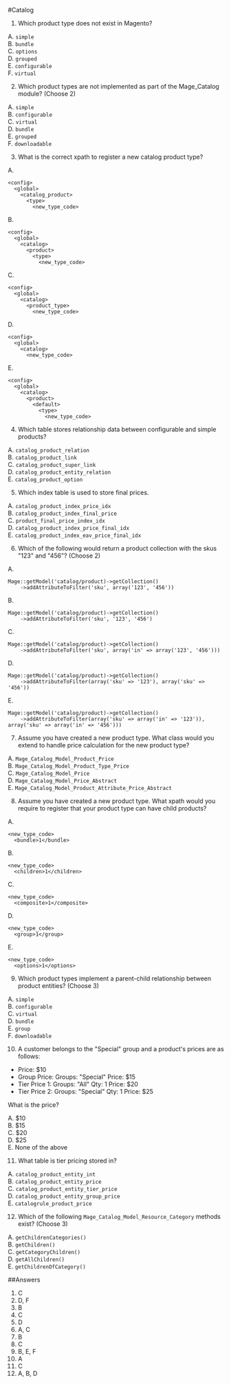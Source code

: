 #Catalog

1. Which product type does not exist in Magento?  

  A. `simple`  
  B. `bundle`  
  C. `options`  
  D. `grouped`  
  E. `configurable`  
  F. `virtual`  

2. Which product types are not implemented as part of the Mage_Catalog module? (Choose 2)  

  A. `simple`  
  B. `configurable`  
  C. `virtual`  
  D. `bundle`  
  E. `grouped`  
  F. `downloadable`  
  
3. What is the correct xpath to register a new catalog product type?  

  A.
  ```
  <config>
    <global>
      <catalog_product>
        <type>
          <new_type_code>
  ```  
  B.
  ```
  <config>
    <global>
      <catalog>
        <product>
          <type>
            <new_type_code>
  ```  
  C.
  ```
  <config>
    <global>
      <catalog>
        <product_type>
          <new_type_code>
  ```  
  D.
  ```
  <config>
    <global>
      <catalog>
        <new_type_code>
  ```  
  E.
  ```
  <config>
    <global>
      <catalog>
        <product>
          <default>
            <type>
              <new_type_code>
  ```  
  
4. Which table stores relationship data between configurable and simple products?

  A. `catalog_product_relation`  
  B. `catalog_product_link`  
  C. `catalog_product_super_link`  
  D. `catalog_product_entity_relation`  
  E. `catalog_product_option`
  
5. Which index table is used to store final prices.

  A. `catalog_product_index_price_idx`  
  B. `catalog_product_index_final_price`  
  C. `product_final_price_index_idx`  
  D. `catalog_product_index_price_final_idx`  
  E. `catalog_product_index_eav_price_final_idx`  
  
6. Which of the following would return a product collection with the skus "123" and "456"? (Choose 2)

  A.
  ```
  Mage::getModel('catalog/product)->getCollection()
      ->addAttributeToFilter('sku', array('123', '456'))
  ```
  B.  
  ```
  Mage::getModel('catalog/product)->getCollection()
      ->addAttributeToFilter('sku', '123', '456')
  ```  
  C.  
  ```
  Mage::getModel('catalog/product)->getCollection()
      ->addAttributeToFilter('sku', array('in' => array('123', '456')))
  ```  
  D.  
  ```
  Mage::getModel('catalog/product)->getCollection()
      ->addAttributeToFilter(array('sku' => '123'), array('sku' => '456'))
  ```  
  E.  
  ```
  Mage::getModel('catalog/product)->getCollection()
      ->addAttributeToFilter(array('sku' => array('in' => '123')), array('sku' => array('in' => '456')))
  ```  

7. Assume you have created a new product type. What class would you extend to handle price calculation for the new product type?

  A. `Mage_Catalog_Model_Product_Price`  
  B. `Mage_Catalog_Model_Product_Type_Price`  
  C. `Mage_Catalog_Model_Price`  
  D. `Mage_Catalog_Model_Price_Abstract`  
  E. `Mage_Catalog_Model_Product_Attribute_Price_Abstract`  

8. Assume you have created a new product type. What xpath would you require to register that your product type can have child products?

  A. 
  ```
  <new_type_code>
    <bundle>1</bundle>
  ```  
  B. 
  ```
  <new_type_code>
    <children>1</children>
  ```  
  C. 
  ```
  <new_type_code>
    <composite>1</composite>
  ```  
  D. 
  ```
  <new_type_code>
    <group>1</group>
  ```  
  E. 
  ```
  <new_type_code>
    <options>1</options>
  ```  

9. Which product types implement a parent-child relationship between product entities? (Choose 3)

  A. `simple`  
  B. `configurable`  
  C. `virtual`  
  D. `bundle`  
  E. `group`  
  F. `downloadable`  

10. A customer belongs to the "Special" group and a product's prices are as follows:
  * Price: $10
  * Group Price: Groups: "Special" Price: $15
  * Tier Price 1: Groups: "All" Qty: 1 Price: $20
  * Tier Price 2: Groups: "Special" Qty: 1 Price: $25
  
  What is the price?

  A. $10  
  B. $15  
  C. $20  
  D. $25  
  E. None of the above  

11. What table is tier pricing stored in?

  A. `catalog_product_entity_int`  
  B. `catalog_product_entity_price`  
  C. `catalog_product_entity_tier_price`  
  D. `catalog_product_entity_group_price`  
  E. `catalogrule_product_price`  

12. Which of the following `Mage_Catalog_Model_Resource_Category` methods exist? (Choose 3)

  A. `getChildrenCategories()`  
  B. `getChildren()`  
  C. `getCategoryChildren()`  
  D. `getAllChildren()`  
  E. `getChildrenOfCategory()`  

##Answers
1. C  
2. D, F  
3. B  
4. C  
5. D  
6. A, C  
7. B  
8. C  
9. B, E, F  
10. A  
11. C  
12. A, B, D 

